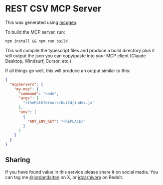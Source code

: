 # REST CSV MCP Server

This was generated using [mcpgen](https://mcpgen.jordandalton.com/).

To build the MCP server, run:

```
npm install && npm run build
```

This will compile the typescript files and produce a build directory plus it will output the json you can copy/paste into your MCP client (Claude Desktop, Windsurf, Cursor, etc.)

If all things go well, this will produce an output similar to this:

```json
{
  "mcpServers": {
    "my-mcp": {
      "command": "node",
      "args": [
        "<thePathToYour>/build/index.js"
      ],
      "env": [
        {
          "ANY_ENV_KEY": "<REPLACE>"
        }
      ]
    }
  }
}
```

## Sharing

If you have found value in this service please share it on social media. You can tag me [@jordandalton](https://x.com/jordankdalton) on X, or [jdcarnivore](https://www.reddit.com/user/jdcarnivore) on Reddit.